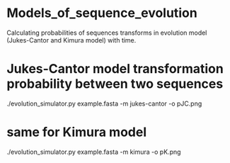 # Models_of_sequence_evolution
Calculating probabilities of sequences transforms in evolution model (Jukes-Cantor and Kimura model) with time.

# Jukes-Cantor model transformation probability between two sequences
./evolution_simulator.py example.fasta -m jukes-cantor -o pJC.png

# same for Kimura model
./evolution_simulator.py example.fasta -m kimura -o pK.png
